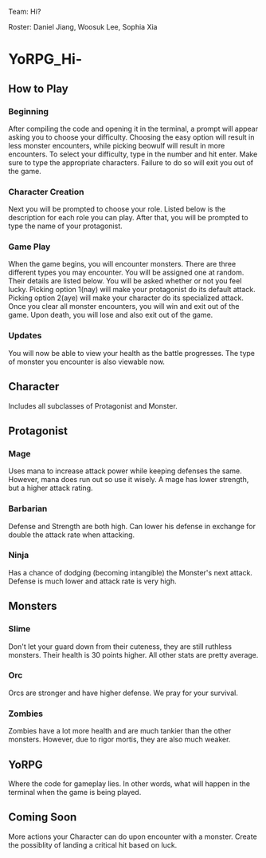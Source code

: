 Team: Hi?

Roster: Daniel Jiang, Woosuk Lee, Sophia Xia

# YoRPG_Hi-

## How to Play
### Beginning
After compiling the code and opening it in the terminal, a prompt will appear asking you to choose your difficulty. Choosing the easy option will result in less monster encounters, while picking beowulf will result in more encounters. To select your difficulty, type in the number and hit enter. Make sure to type the appropriate characters. Failure to do so will exit you out of the game.

### Character Creation
Next you will be prompted to choose your role. Listed below is the description for each role you can play. After that, you will be prompted to type the name of your protagonist.

### Game Play
When the game begins, you will encounter monsters. There are three different types you may encounter. You will be assigned one at random. Their details are listed below. You will be asked whether or not you feel lucky. Picking option 1(nay) will make your protagonist do its default attack. Picking option 2(aye) will make your character do its specialized attack. Once you clear all monster encounters, you will win and exit out of the game. Upon death, you will lose and also exit out of the game.

### Updates
You will now be able to view your health as the battle progresses. The type of monster you encounter is also viewable now.

## Character
Includes all subclasses of Protagonist and Monster.

## Protagonist
### Mage
Uses mana to increase attack power while keeping defenses the same. However, mana does run out so use it wisely. A mage has lower strength, but a higher attack rating.

### Barbarian
Defense and Strength are both high. Can lower his defense in exchange for double the attack rate when attacking.

### Ninja
Has a chance of dodging (becoming intangible) the Monster's next attack. Defense is much lower and attack rate is very high.

## Monsters
### Slime
Don't let your guard down from their cuteness, they are still ruthless monsters. Their health is 30 points higher. All other stats are pretty average.

### Orc
Orcs are stronger and have higher defense. We pray for your survival.

### Zombies
Zombies have a lot more health and are much tankier than the other monsters. However, due to rigor mortis, they are also much weaker.

## YoRPG
Where the code for gameplay lies. In other words, what will happen in the terminal when the game is being played.

## Coming Soon

More actions your Character can do upon encounter with a monster.
Create the possiblity of landing a critical hit based on luck.
